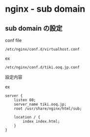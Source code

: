 
# nginx  -  sub domain


## sub domain の設定

conf file

```
/etc/nginx/conf.d/virtualhost.conf
```

ex

```
/etc/nginx/conf.d/tiki.ooq.jp.conf
```


設定内容

ex

```
server {
    listen 80;
    server_name tiki.ooq.jp;
    root /usr/share/nginx/html/sub;

    location / {
        index index.html;
    }
}
```


